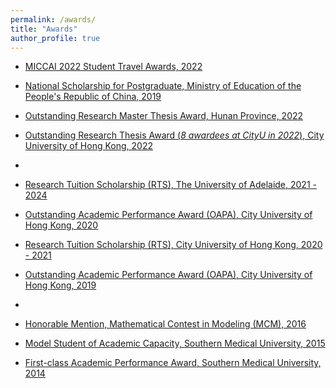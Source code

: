 ```yaml
---
permalink: /awards/
title: "Awards"
author_profile: true
---
```


* <a href="https://conferences.miccai.org/2022/en/MICCAI-2022-STUDENT-TRAVEL-AWARDS.html" target="_blank"> MICCAI 2022 Student Travel Awards, 2022
* National Scholarship for Postgraduate, Ministry of Education of the People's Republic of China, 2019
* Outstanding Research Master Thesis Award, Hunan Province, 2022 
* Outstanding Research Thesis Award (*8 awardees at CityU in 2022*), City University of Hong Kong, 2022
*                               
* Research Tuition Scholarship (RTS), The University of Adelaide, 2021 - 2024

* Outstanding Academic Performance Award (OAPA), City University of Hong Kong, 2020  
* Research Tuition Scholarship (RTS), City University of Hong Kong, 2020 - 2021 
* Outstanding Academic Performance Award (OAPA), City University of Hong Kong, 2019
* 
* Honorable Mention, Mathematical Contest in Modeling (MCM), 2016
* Model Student of Academic Capacity, Southern Medical University, 2015
*	First-class Academic Performance Award, Southern Medical University, 2014    

